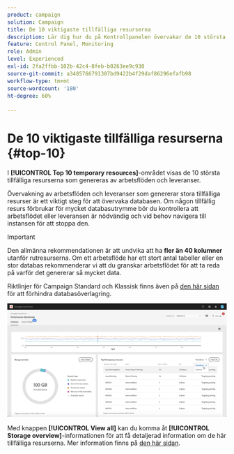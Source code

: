 ```yaml
---
product: campaign
solution: Campaign
title: De 10 viktigaste tillfälliga resurserna
description: Lär dig hur du på Kontrollpanelen övervakar de 10 största tillfälliga resurserna som genereras av arbetsflöden och leveranser i din Campaign-databas.
feature: Control Panel, Monitoring
role: Admin
level: Experienced
exl-id: 2fa2ffbb-102b-42c4-8feb-b0263ee9c930
source-git-commit: a3485766791387bd9422b4f29daf86296efafb98
workflow-type: tm+mt
source-wordcount: '180'
ht-degree: 60%

---
```


# De 10 viktigaste tillfälliga resurserna {#top-10}

I **[!UICONTROL Top 10 temporary resources]**-området visas de 10 största tillfälliga resurserna som genereras av arbetsflöden och leveranser.

Övervakning av arbetsflöden och leveranser som genererar stora tillfälliga resurser är ett viktigt steg för att övervaka databasen. Om någon tillfällig resurs förbrukar för mycket databasutrymme bör du kontrollera att arbetsflödet eller leveransen är nödvändig och vid behov navigera till instansen för att stoppa den.

>[!IMPORTANT]
>
>Den allmänna rekommendationen är att undvika att ha **fler än 40 kolumner** utanför rutresurserna. Om ett arbetsflöde har ett stort antal tabeller eller en stor databas rekommenderar vi att du granskar arbetsflödet för att ta reda på varför det genererar så mycket data.
>
>Riktlinjer för Campaign Standard och Klassisk finns även på [den här sidan](database-preventing-overload.md) för att förhindra databasöverlagring.

![](assets/database-top10.png)

Med knappen **[!UICONTROL View all]** kan du komma åt **[!UICONTROL Storage overview]**-informationen för att få detaljerad information om de här tillfälliga resurserna. Mer information finns på [den här sidan](database-storage-overview.md).
